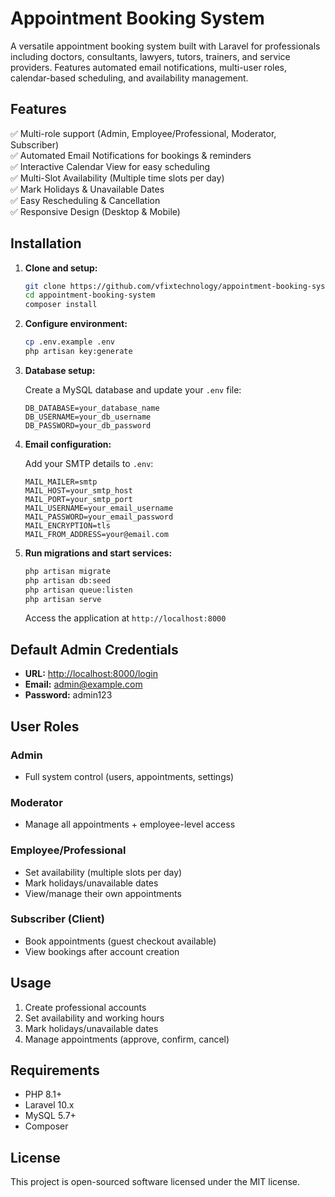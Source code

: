 # Appointment Booking System

A versatile appointment booking system built with Laravel for professionals including doctors, consultants, lawyers, tutors, trainers, and service providers. Features automated email notifications, multi-user roles, calendar-based scheduling, and availability management.

## Features

✅ Multi-role support (Admin, Employee/Professional, Moderator, Subscriber)  
✅ Automated Email Notifications for bookings & reminders  
✅ Interactive Calendar View for easy scheduling  
✅ Multi-Slot Availability (Multiple time slots per day)  
✅ Mark Holidays & Unavailable Dates  
✅ Easy Rescheduling & Cancellation  
✅ Responsive Design (Desktop & Mobile)  

## Installation

1. **Clone and setup:**

   ```bash
   git clone https://github.com/vfixtechnology/appointment-booking-system.git
   cd appointment-booking-system
   composer install
   ```

2. **Configure environment:**

   ```bash
   cp .env.example .env
   php artisan key:generate
   ```

3. **Database setup:**

   Create a MySQL database and update your `.env` file:

   ```env
   DB_DATABASE=your_database_name
   DB_USERNAME=your_db_username
   DB_PASSWORD=your_db_password
   ```

4. **Email configuration:**

   Add your SMTP details to `.env`:

   ```env
   MAIL_MAILER=smtp
   MAIL_HOST=your_smtp_host
   MAIL_PORT=your_smtp_port
   MAIL_USERNAME=your_email_username
   MAIL_PASSWORD=your_email_password
   MAIL_ENCRYPTION=tls
   MAIL_FROM_ADDRESS=your@email.com
   ```

5. **Run migrations and start services:**

   ```bash
   php artisan migrate
   php artisan db:seed
   php artisan queue:listen
   php artisan serve
   ```

   Access the application at `http://localhost:8000`

## Default Admin Credentials

- **URL:** <http://localhost:8000/login>
- **Email:** <admin@example.com>
- **Password:** admin123

## User Roles

### Admin

- Full system control (users, appointments, settings)

### Moderator

- Manage all appointments + employee-level access

### Employee/Professional

- Set availability (multiple slots per day)
- Mark holidays/unavailable dates
- View/manage their own appointments

### Subscriber (Client)

- Book appointments (guest checkout available)
- View bookings after account creation

## Usage

1. Create professional accounts
2. Set availability and working hours
3. Mark holidays/unavailable dates
4. Manage appointments (approve, confirm, cancel)

## Requirements

- PHP 8.1+
- Laravel 10.x
- MySQL 5.7+
- Composer

## License

This project is open-sourced software licensed under the MIT license.
